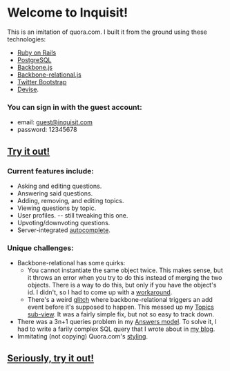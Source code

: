 # Welcome to Inquisit!

This is an imitation of quora.com. I built it from the ground using these technologies:

* [Ruby on Rails](http://rubyonrails.org/)
* [PostgreSQL](http://www.postgresql.org/)
* [Backbone.js](http://backbonejs.org/)
* [Backbone-relational.js](https://github.com/PaulUithol/Backbone-relational)
* [Twitter Bootstrap](http://twitter.github.io/bootstrap/)
* [Devise](https://github.com/plataformatec/devise).

### You can sign in with the guest account:

* email: guest@inquisit.com
* password: 12345678

## [Try it out!](//inquisit.herokuapp.com/users/sign_in)

### Current features include:

* Asking and editing questions.
* Answering said questions.
* Adding, removing, and editing topics.
* Viewing questions by topic.
* User profiles. -- still tweaking this one.
* Upvoting/downvoting questions.
* Server-integrated [autocomplete](http://wolvman.tumblr.com/post/55091970585/autocomplete-with-ajax-week-9-day-2).

### Unique challenges:

* Backbone-relational has some quirks:
  * You cannot instantiate the same object twice. This makes sense, but it throws an error when you try to do this instead of merging the two objects. There is a way to do this, but only if you have the object's id.  I didn't, so I had to come up with a [workaround](https://github.com/PaulUithol/Backbone-relational/issues/355).
  * There's a weird [glitch](http://stackoverflow.com/questions/15117035/backbone-fires-add-event-after-sort-on-backbone-relational-collection) where backbone-relational triggers an add event before it's supposed to happen.  This messed up my [Topics sub-view](https://github.com/wolverdude/Inquisit/blob/master/app/assets/javascripts/views/subviews/topics.js).  It was a fairly simple fix, but not so easy to track down.
* There was a 3n+1 queries problem in my [Answers model](https://github.com/wolverdude/Inquisit/blob/master/app/models/answer.rb). To solve it, I had to write a farily complex SQL query that I wrote about in [my blog](http://wolvman.tumblr.com/post/55236373131/kicking-n-1s-butt-with-custom-rails-queries-week-9).
* Immitating (not copying) Quora.com's [styling](http://wolvman.tumblr.com/post/55132894770/styling-in-place-week-9-day-3).

## [Seriously, try it out!](//inquisit.herokuapp.com/users/sign_in)
